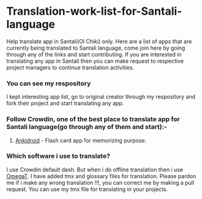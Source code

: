 # Translation-work-list-for-Santali-language
Help translate app in Santali(Ol Chiki) only. Here are a list of apps that are currently being translated to Santali language, come join here by going through any of the links and start contributing. If you are interested in translating any app in Santali then you can make request to respective project managers to continue translation activities.

### You can see my respository
I kept interesting app list, go to original creator through my respository and fork their project and start translating any app.
### Follow Crowdin, one of the best place to translate app for Santali language(go through any of them and start):-
1. [Ankidroid](https://crowdin.com/project/ankidroid/sat#) - Flash card app for memorizing purpose.

### Which software i use to translate?
I use Crowdin default dash. But when i do offline translation then i use [OmegaT](https://omegat.org/). I have added tmx and glossary files for translation. Please pardon me if i make any wrong translation !!!, you can correct me by making a pull request. You can use my tmx file for translating in your projects.
